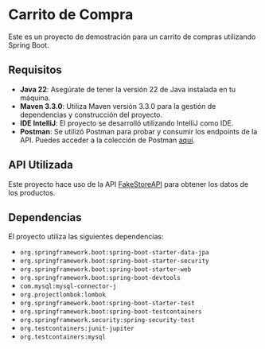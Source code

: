 # Carrito de Compra

Este es un proyecto de demostración para un carrito de compras utilizando Spring Boot.

## Requisitos

- **Java 22**: Asegúrate de tener la versión 22 de Java instalada en tu máquina.
- **Maven 3.3.0**: Utiliza Maven versión 3.3.0 para la gestión de dependencias y construcción del proyecto.
- **IDE IntelliJ**: El proyecto se desarrolló utilizando IntelliJ como IDE.
- **Postman**: Se utilizó Postman para probar y consumir los endpoints de la API. Puedes acceder a la colección de Postman [aquí](https://riquelmip-team.postman.co/workspace/Trabajo~e71c05d2-028e-4209-b99c-5a1c001e7b23/collection/27411337-88c26625-a878-4a0a-847e-b585a08e2540?action=share&creator=27411337).

## API Utilizada

Este proyecto hace uso de la API [FakeStoreAPI](https://fakestoreapi.com/docs) para obtener los datos de los productos.

## Dependencias

El proyecto utiliza las siguientes dependencias:

- `org.springframework.boot:spring-boot-starter-data-jpa`
- `org.springframework.boot:spring-boot-starter-security`
- `org.springframework.boot:spring-boot-starter-web`
- `org.springframework.boot:spring-boot-devtools`
- `com.mysql:mysql-connector-j`
- `org.projectlombok:lombok`
- `org.springframework.boot:spring-boot-starter-test`
- `org.springframework.boot:spring-boot-testcontainers`
- `org.springframework.security:spring-security-test`
- `org.testcontainers:junit-jupiter`
- `org.testcontainers:mysql`
